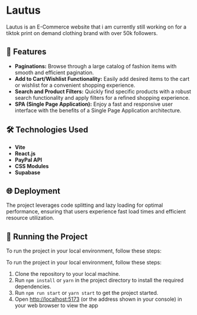 # Lautus

Lautus is an E-Commerce website that i am currently still working on for a tiktok print on demand clothing brand with over 50k followers.

## 🚀 Features

- **Paginations:** Browse through a large catalog of fashion items with smooth and efficient pagination.
- **Add to Cart/Wishlist Functionality:** Easily add desired items to the cart or wishlist for a convenient shopping experience.
- **Search and Product Filters:** Quickly find specific products with a robust search functionality and apply filters for a refined shopping experience.
- **SPA (Single Page Application):** Enjoy a fast and responsive user interface with the benefits of a Single Page Application architecture.

## 🛠 Technologies Used

- **Vite**
- **React.js**
- **PayPal API**
- **CSS Modules**
- **Supabase**

## 🌐 Deployment

The project leverages code splitting and lazy loading for optimal performance, ensuring that users experience fast load times and efficient resource utilization.


## 🚦 Running the Project

To run the project in your local environment, follow these steps:

To run the project in your local environment, follow these steps:

1. Clone the repository to your local machine.
2. Run `npm install` or `yarn` in the project directory to install the required dependencies.
3. Run `npm run start` or `yarn start` to get the project started.
4. Open [http://localhost:5173](http://localhost:5173) (or the address shown in your console) in your web browser to view the app

